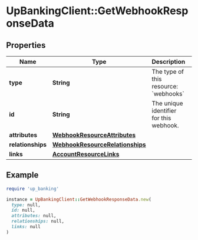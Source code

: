 # UpBankingClient::GetWebhookResponseData

## Properties

| Name | Type | Description | Notes |
| ---- | ---- | ----------- | ----- |
| **type** | **String** | The type of this resource: &#x60;webhooks&#x60; |  |
| **id** | **String** | The unique identifier for this webhook.  |  |
| **attributes** | [**WebhookResourceAttributes**](WebhookResourceAttributes.md) |  |  |
| **relationships** | [**WebhookResourceRelationships**](WebhookResourceRelationships.md) |  |  |
| **links** | [**AccountResourceLinks**](AccountResourceLinks.md) |  | [optional] |

## Example

```ruby
require 'up_banking'

instance = UpBankingClient::GetWebhookResponseData.new(
  type: null,
  id: null,
  attributes: null,
  relationships: null,
  links: null
)
```

